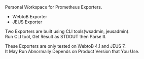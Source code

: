 Personal Workspace for Prometheus Exporters.
- WebtoB Exporter
- JEUS Exporter

Two Exporters are built using CLI tools(wsadmin, jeusadmin).  
Run CLI tool, Get Result as STDOUT then Parse It. 

These Exporters are only tested on WebtoB 4.1 and JEUS 7.  
It May Run Abnormally Depends on Product Version that You Use.



